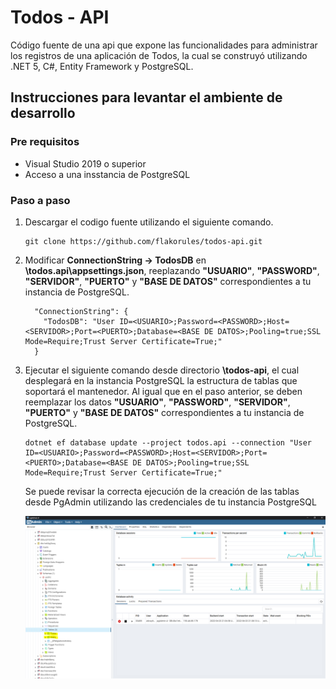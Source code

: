 # Todos - API

Código fuente de una api que expone las funcionalidades para administrar los registros de una aplicación de Todos, la cual se construyó utilizando .NET 5, C#, Entity Framework y PostgreSQL.

## Instrucciones para levantar el ambiente de desarrollo

### Pre requisitos

* Visual Studio 2019 o superior
* Acceso a una insstancia de PostgreSQL

### Paso a paso

1. Descargar el codigo fuente utilizando el siguiente comando.

   ```
   git clone https://github.com/flakorules/todos-api.git
   ```
2. Modificar **ConnectionString -> TodosDB** en **\todos.api\appsettings.json**, reeplazando **"USUARIO"**, **"PASSWORD"**, **"SERVIDOR"**, **"PUERTO"** y **"BASE DE DATOS"** correspondientes a tu instancia de PostgreSQL.

   ```
     "ConnectionString": {
       "TodosDB": "User ID=<USUARIO>;Password=<PASSWORD>;Host=<SERVIDOR>;Port=<PUERTO>;Database=<BASE DE DATOS>;Pooling=true;SSL Mode=Require;Trust Server Certificate=True;"
     }
   ```
3. Ejecutar el siguiente comando desde directorio **\todos-api**, el cual desplegará en la instancia PostgreSQL la estructura de tablas que soportará el mantenedor. Al igual que en el paso anterior, se deben reemplazar los datos **"USUARIO"**, **"PASSWORD"**, **"SERVIDOR"**, **"PUERTO"** y **"BASE DE DATOS"** correspondientes a tu instancia de PostgreSQL.

   ```
   dotnet ef database update --project todos.api --connection "User ID=<USUARIO>;Password=<PASSWORD>;Host=<SERVIDOR>;Port=<PUERTO>;Database=<BASE DE DATOS>;Pooling=true;SSL Mode=Require;Trust Server Certificate=True;"
   ```

   Se puede revisar la correcta ejecución de la creación de las tablas desde PgAdmin utilizando las credenciales de tu instancia PostgreSQL


   ![](assets/20220623_171428_PgAdmin.PNG)
